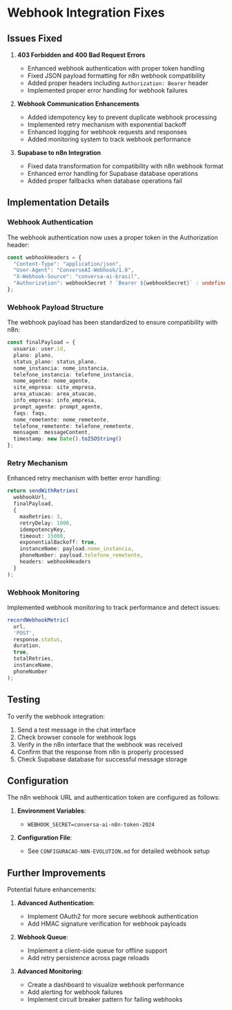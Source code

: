 # Webhook Integration Fixes

## Issues Fixed

1. **403 Forbidden and 400 Bad Request Errors**
   - Enhanced webhook authentication with proper token handling
   - Fixed JSON payload formatting for n8n webhook compatibility
   - Added proper headers including `Authorization: Bearer` header
   - Implemented proper error handling for webhook failures

2. **Webhook Communication Enhancements**
   - Added idempotency key to prevent duplicate webhook processing
   - Implemented retry mechanism with exponential backoff
   - Enhanced logging for webhook requests and responses
   - Added monitoring system to track webhook performance

3. **Supabase to n8n Integration**
   - Fixed data transformation for compatibility with n8n webhook format
   - Enhanced error handling for Supabase database operations
   - Added proper fallbacks when database operations fail

## Implementation Details

### Webhook Authentication

The webhook authentication now uses a proper token in the Authorization header:

```typescript
const webhookHeaders = {
  "Content-Type": "application/json",
  "User-Agent": "ConverseAI-Webhook/1.0",
  "X-Webhook-Source": "conversa-ai-brasil",
  "Authorization": webhookSecret ? `Bearer ${webhookSecret}` : undefined
};
```

### Webhook Payload Structure

The webhook payload has been standardized to ensure compatibility with n8n:

```typescript
const finalPayload = {
  usuario: user.id,
  plano: plano,
  status_plano: status_plano,
  nome_instancia: nome_instancia,
  telefone_instancia: telefone_instancia,
  nome_agente: nome_agente,
  site_empresa: site_empresa,
  area_atuacao: area_atuacao,
  info_empresa: info_empresa,
  prompt_agente: prompt_agente,
  faqs: faqs,
  nome_remetente: nome_remetente, 
  telefone_remetente: telefone_remetente,
  mensagem: messageContent,
  timestamp: new Date().toISOString()
};
```

### Retry Mechanism

Enhanced retry mechanism with better error handling:

```typescript
return sendWithRetries(
  webhookUrl,
  finalPayload,
  {
    maxRetries: 3,
    retryDelay: 1000,
    idempotencyKey,
    timeout: 15000,
    exponentialBackoff: true,
    instanceName: payload.nome_instancia,
    phoneNumber: payload.telefone_remetente,
    headers: webhookHeaders
  }
);
```

### Webhook Monitoring

Implemented webhook monitoring to track performance and detect issues:

```typescript
recordWebhookMetric(
  url,
  'POST',
  response.status,
  duration,
  true,
  totalRetries,
  instanceName,
  phoneNumber
);
```

## Testing

To verify the webhook integration:

1. Send a test message in the chat interface
2. Check browser console for webhook logs
3. Verify in the n8n interface that the webhook was received
4. Confirm that the response from n8n is properly processed
5. Check Supabase database for successful message storage

## Configuration

The n8n webhook URL and authentication token are configured as follows:

1. **Environment Variables**:
   - `WEBHOOK_SECRET=conversa-ai-n8n-token-2024`

2. **Configuration File**:
   - See `CONFIGURACAO-N8N-EVOLUTION.md` for detailed webhook setup

## Further Improvements

Potential future enhancements:

1. **Advanced Authentication**:
   - Implement OAuth2 for more secure webhook authentication
   - Add HMAC signature verification for webhook payloads

2. **Webhook Queue**:
   - Implement a client-side queue for offline support
   - Add retry persistence across page reloads

3. **Advanced Monitoring**:
   - Create a dashboard to visualize webhook performance
   - Add alerting for webhook failures
   - Implement circuit breaker pattern for failing webhooks
